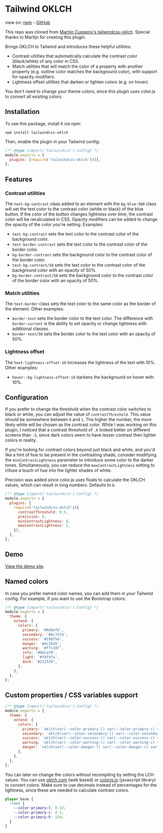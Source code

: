# Tailwind OKLCH

view on: [npm](https://www.npmjs.com/package/@alexaka1/tailwindcss-oklch) - [GitHub](https://github.com/alexaka1/tailwindcss-oklch)

This repo was cloned from [Martijn Cuppens's tailwindcss-oklch](https://github.com/MartijnCuppens/tailwindcss-oklch). Special thanks to Martijn for creating this plugin.

Brings OKLCH to Tailwind and introduces these helpful utilities:

- Contrast utilities that automatically calculate the contrast color (black/white) of any color in CSS.
- Match utilities that will match the color of a property with another property (e.g. outline color matches the background color), with support for opacity modifiers.
- Lightness offset utilities that darken or lighten colors (e.g. on hover).

You don't need to change your theme colors, since this plugin uses color.js to convert all existing colors.

## Installation

To use this package, install it via npm:

```shell
npm install tailwindcss-oklch
```

Then, enable the plugin in your Tailwind config:

```js
/** @type {import('tailwindcss').Config} */
module.exports = {
  plugins: [require('tailwindcss-oklch')()],
};
```

## Features

### Contrast utilities

The `text-bg-contrast` class added to an element with the `bg-blue-500` class will set the text color to the contrast color (white or black) of the blue button. If the color of the button changes lightness over time, the contrast color will be recalculated in CSS. Opacity modifiers can be added to change the opacity of the color you're setting. Examples:

- `text-bg-contrast` sets the text color to the contrast color of the background color.
- `text-border-contrast` sets the text color to the contrast color of the border color.
- `bg-border-contrast` sets the background color to the contrast color of the border color.
- `text-bg-contrast/50` sets the text color to the contrast color of the background color with an opacity of 50%.
- `bg-border-contrast/50` sets the background color to the contrast color of the border color with an opacity of 50%.

### Match utilities

The `text-border` class sets the text color to the same color as the border of the element. Other examples:

- `border-text` sets the border color to the text color. The difference with `border-current` is the ability to set opacity or change lightness with additional classes.
- `border-text/50` sets the border color to the text color with an opacity of 50%.

### Lightness offset

The `text-lightness-offset-10` increases the lightness of the text with 10%. Other examples:

- `hover:-bg-lightness-offset-10` darkens the background on hover with 10%.

## Configuration

If you prefer to change the threshold when the contrast color switches to black or white, you can adjust the value of `contrastThreshold`. This value should be somewhere between `0` and `1`. The higher the number, the more likely white will be chosen as the contrast color. While I was working on this plugin, I noticed that a contrast threshold of `.6` looked better on different screens than `.5`, since dark colors seem to have lesser contrast then lighter colors in reality.

If you're looking for contrast colors beyond just black and white, and you'd like a hint of hue to be present in the contrasting shade, consider modifying the `minContrastLightness` parameter to introduce some color to the darker tones. Simultaneously, you can reduce the `maxContrastLightness` setting to infuse a touch of hue into the lighter shades of white.

Precision was added since color.js uses floats to calculate the OKLCH values, which can result in long numbers. Defaults to `6`.

```js
/** @type {import('tailwindcss').Config} */
module.exports = {
  plugins: [
    require('tailwindcss-oklch')({
      contrastThreshold: 0.5,
      precision: 8,
      minContrastLightness: 0,
      maxContrastLightness: 1,
    }),
  ],
};
```

## Demo

[View the demo site](https://tailwind-oklch.netlify.app).

## Named colors

In case you prefer named color names, you can add them in your Tailwind config. For example, if you want to use the Bootstrap colors:

```js
/** @type {import('tailwindcss').Config} */
module.exports = {
  theme: {
    extend: {
      colors: {
        primary: '#0d6efd',
        secondary: '#6c757d',
        success: '#198754',
        danger: '#dc3545',
        warning: '#ffc107',
        info: '#0dcaf0',
        light: '#f8f9fa',
        dark: '#212529',
      },
    },
  },
};
```

## Custom properties / CSS variables support

```js
/** @type {import('tailwindcss').Config} */
module.exports = {
  theme: {
    extend: {
      colors: {
        primary: `oklch(var(--color-primary-l) var(--color-primary-c) var(--color-primary-h) / <alpha-value>)`,
        secondary: `oklch(var(--color-secondary-l) var(--color-secondary-c) var(--color-secondary-h) / <alpha-value>)`,
        success: `oklch(var(--color-success-l) var(--color-success-c) var(--color-success-h) / <alpha-value>)`,
        warning: `oklch(var(--color-warning-l) var(--color-warning-c) var(--color-warning-h) / <alpha-value>)`,
        danger: `oklch(var(--color-danger-l) var(--color-danger-c) var(--color-danger-h) / <alpha-value>)`,
      },
    },
  },
};
```

You can later on change the colors without recompiling by setting the LCH values. You can use [oklch.com](https://oklch.com) (web based) or [colorjs.io](https://colorjs.io) (javascript library) to convert colors. Make sure to use decimals instead of percentages for the lightness, since these are needed to calculate contrast colors.

```css
@layer base {
  :root {
    --color-primary-l: 0.32;
    --color-primary-c: 0.1;
    --color-primary-h: 150;
  }
}
```
